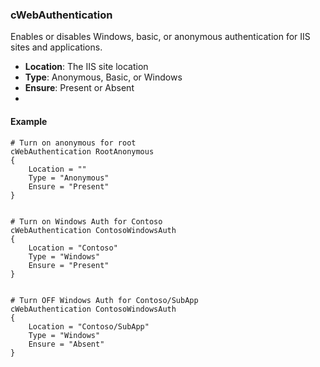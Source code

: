 ### cWebAuthentication
Enables or disables Windows, basic, or anonymous authentication for IIS sites and applications.

* **Location**: The IIS site location
* **Type**: Anonymous, Basic, or Windows
* **Ensure**: Present or Absent
* 

#### Example


    # Turn on anonymous for root
    cWebAuthentication RootAnonymous
    {
    	Location = ""
    	Type = "Anonymous"
    	Ensure = "Present"
    }


    # Turn on Windows Auth for Contoso
    cWebAuthentication ContosoWindowsAuth
    {
    	Location = "Contoso"
    	Type = "Windows"
    	Ensure = "Present"
    }


    # Turn OFF Windows Auth for Contoso/SubApp
    cWebAuthentication ContosoWindowsAuth
    {
    	Location = "Contoso/SubApp"
    	Type = "Windows"
    	Ensure = "Absent"
    }
